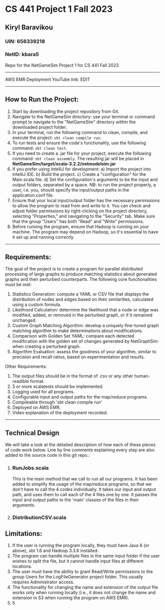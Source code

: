 # CS 441 Project 1 Fall 2023
## Kiryl Baravikou
### UIN: 656339218
### NetID: kbara5

Repo for the NetGameSim Project 1 for CS 441 Fall 2023

---

AWS EMR Deployment YouTube link: EDIT

---

## How to Run the Project:
1) Start by downloading the project repository from Git.
2) Navigate to the NetGameSim directory: use your terminal or command prompt to navigate to the "NetGameSim" directory within the downloaded project folder.
3) In your terminal, run the following command to clean, compile, and execute the project: `sbt clean compile run`.
4) To run tests and ensure the code's functionality, use the following command: `sbt clean test`.
5) If you need to create a .jar file for your project, execute the following command: `sbt clean assembly`. The resulting jar will be placed in __NetGameSim/target/scala-3.2.2/netmodelsim.jar__
6) If you prefer using IntelliJ for development: a) Import the project into IntelliJ IDE.  b) Build the project.  c) Create a "configuration" for the Main.scala file.  d) Set the configuration's arguments to be the input and output folders, separated by a space. NB: to run the project properly, a user, i.e. you, should specify the input/output paths in the application.conf file.
8) Ensure that your local input/output folder has the necessary permissions to allow the program to read from and write to it. You can check and adjust folder permissions by right-clicking on the project directory, selecting "Properties," and navigating to the "Security" tab. Make sure that the group "Users" has both "Read" and "Write" permissions.
9) Before running the program, ensure that Hadoop is running on your machine. The program may depend on Hadoop, so it's essential to have it set up and running correctly.
---

## Requirements:

The goal of the project is to create a program for parallel distributed processing of large graphs to produce matching statistics about generated graphs and their perturbed counterparts. The following core functionalities must be met:

1. Statistics Generation: compute a YAML or CSV file that displays the distribution of nodes and edges based on their similarities, calculated using a custom formula.
2. Likelihood Calculation: determine the likelihood that a node or edge was modified, added, or removed in the perturbed graph, or if it remained unchanged. 
3. Custom Graph Matching Algorithm: develop a uniquely fine-tuned graph matching algorithm to make determinations about modifications.
4. Comparison with Golden Set YAML: compare each detected modification with the golden set of changes generated by NetGraphSim when creating a perturbed graph.
5. Algorithm Evaluation: assess the goodness of your algorithm, similar to precision and recall ratios, based on experimentation and results.

Other Requirements:
1) The output files should be in the format of .csv or any other human-readible format.
2) 5 or more scalatests should be implemented.
3) Logging used for all programs.
4) Configurable input and output paths for the map/reduce programs.
5) Compileable through 'sbt clean compile run'
7) Deployed on AWS EMR.
8) Video explanation of the deployment recorded.

---

## Technical Design

We will take a look at the detailed description of how each of these pieces of code work below. Line by line comments explaining every step are also added to the source code in this git repo.:

1) ### RunJobs.scala
	This is the main method that we call to run all our programs. It has been added to simplify the usage of the map/reduce programs, so that we don't have to call the 4 codes individually. It takes our input and output path, and uses them to call each of the 4 files one by one. It passes the input and output paths to the 'main' classes of the files in their arguments.

2) ### DistributionCSV.scala




## Limitations:
1) If the user is running the program locally, they must have Java 8 (or above), sbt 1.6 and Hadoop 3.3.6 installed.
2) The program can handle multiple files in the same input folder if the user wishes to split the file, but it cannot handle input files at different locations. 
3) The user must have the ability to grant Read/Write permissions to the group Users for the LogFileGenerator project folder. This usually requires Administrator access.
4) The functionality for changing the name and extension of the output file works only when running locally (i.e., it does not change the name and extension in S3 when running the program on AWS EMR).
5) 5

